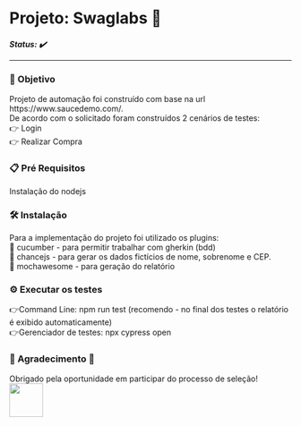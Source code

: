 ﻿<h1> Projeto: Swaglabs 🛒</h1>
<h5>Status: ✔️ <hr>

<h3> 🚀 Objetivo </h3>
Projeto de automação foi construído com base na url https://www.saucedemo.com/. <br>
De acordo com o solicitado foram construídos 2 cenários de testes: <br>
👉 Login <br>
👉 Realizar Compra
   
<h3> 📋 Pré Requisitos </h3>
Instalação do nodejs

<h3> 🛠️ Instalação </h3>
Para a implementação do projeto foi utilizado os plugins: <br>
  🥒 cucumber - para permitir trabalhar com gherkin (bdd) <br>
  🎲 chancejs - para gerar os dados fictícios de nome, sobrenome e CEP. <br>
  📑 mochawesome - para geração do relatório 

<h3>⚙️ Executar os testes </h3>
👉Command Line: npm run test (recomendo - no final dos testes o relatório é exibido automaticamente) <br>
👉Gerenciador de testes: npx cypress open 
  

  
<h3>🎁 Agradecimento 🎉</h3>
  Obrigado pela oportunidade em participar do processo de seleção!

   <img src=https://www.saucedemo.com/static/media/Login_Bot_graphic.20658452.png height=60px width=60px>
